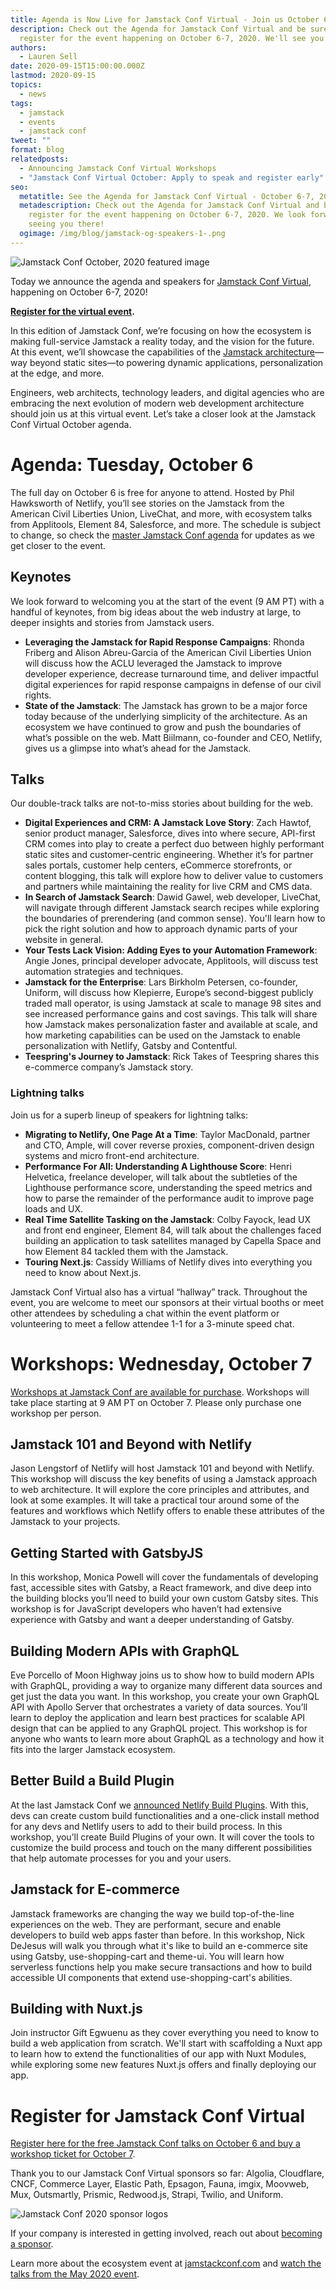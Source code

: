 ```yaml
---
title: Agenda is Now Live for Jamstack Conf Virtual - Join us October 6-7
description: Check out the Agenda for Jamstack Conf Virtual and be sure to
  register for the event happening on October 6-7, 2020. We'll see you there!
authors:
  - Lauren Sell
date: 2020-09-15T15:00:00.000Z
lastmod: 2020-09-15
topics:
  - news
tags:
  - jamstack
  - events
  - jamstack conf
tweet: ""
format: blog
relatedposts:
  - Announcing Jamstack Conf Virtual Workshops
  - "Jamstack Conf Virtual October: Apply to speak and register early"
seo:
  metatitle: See the Agenda for Jamstack Conf Virtual - October 6-7, 2020
  metadescription: Check out the Agenda for Jamstack Conf Virtual and be sure to
    register for the event happening on October 6-7, 2020. We look forward to
    seeing you there!
  ogimage: /img/blog/jamstack-og-speakers-1-.png
---
```

![Jamstack Conf October, 2020 featured image](/img/blog/blog-header-speakers.png)

Today we announce the agenda and speakers for [Jamstack Conf Virtual](https://jamstackconf.com/), happening on October 6-7, 2020!

**[Register for the virtual event](https://ti.to/netlify/jamstack_virtual_oct).**

In this edition of Jamstack Conf, we’re focusing on how the ecosystem is making full-service Jamstack a reality today, and the vision for the future. At this event, we’ll showcase the capabilities of the [Jamstack architecture](https://www.netlify.com/jamstack/)—way beyond static sites—to powering dynamic applications, personalization at the edge, and more.

Engineers, web architects, technology leaders, and digital agencies who are embracing the next evolution of modern web development architecture should join us at this virtual event. Let’s take a closer look at the Jamstack Conf Virtual October agenda.

# Agenda: Tuesday, October 6

The full day on October 6 is free for anyone to attend. Hosted by Phil Hawksworth of Netlify, you’ll see stories on the Jamstack from the American Civil Liberties Union, LiveChat, and more, with ecosystem talks from Applitools, Element 84, Salesforce, and more. The schedule is subject to change, so check the [master Jamstack Conf agenda](https://jamstackconfvirtual2020.sched.com/) for updates as we get closer to the event.

## Keynotes

We look forward to welcoming you at the start of the event (9 AM PT) with a handful of keynotes, from big ideas about the web industry at large, to deeper insights and stories from Jamstack users.

* **Leveraging the Jamstack for Rapid Response Campaigns**: Rhonda Friberg and Alison Abreu-Garcia of the American Civil Liberties Union will discuss how the ACLU leveraged the Jamstack to improve developer experience, decrease turnaround time, and deliver impactful digital experiences for rapid response campaigns in defense of our civil rights.
* **State of the Jamstack**: The Jamstack has grown to be a major force today because of the underlying simplicity of the architecture. As an ecosystem we have continued to grow and push the boundaries of what’s possible on the web. Matt Biilmann, co-founder and CEO, Netlify, gives us a glimpse into what’s ahead for the Jamstack.

## Talks

Our double-track talks are not-to-miss stories about building for the web.

* **Digital Experiences and CRM: A Jamstack Love Story**: Zach Hawtof, senior product manager, Salesforce, dives into where secure, API-first CRM comes into play to create a perfect duo between highly performant static sites and customer-centric engineering. Whether it’s for partner sales portals, customer help centers, eCommerce storefronts, or content blogging, this talk will explore how to deliver value to customers and partners while maintaining the reality for live CRM and CMS data.
* **In Search of Jamstack Search**: Dawid Gawel, web developer, LiveChat, will navigate through different Jamstack search recipes while exploring the boundaries of prerendering (and common sense). You'll learn how to pick the right solution and how to approach dynamic parts of your website in general.
* **Your Tests Lack Vision: Adding Eyes to your Automation Framework**: Angie Jones, principal developer advocate, Applitools, will discuss test automation strategies and techniques.
* **Jamstack for the Enterprise**: Lars Birkholm Petersen, co-founder, Uniform, will discuss how Klepierre, Europe’s second-biggest publicly traded mall operator, is using Jamstack at scale to manage 98 sites and see increased performance gains and cost savings. This talk will share how Jamstack makes personalization faster and available at scale, and how marketing capabilities can be used on the Jamstack to enable personalization with Netlify, Gatsby and Contentful.
* **Teespring's Journey to Jamstack**: Rick Takes of Teespring shares this e-commerce company’s Jamstack story.

### Lightning talks

Join us for a superb lineup of speakers for lightning talks:

* **Migrating to Netlify, One Page At a Time**: Taylor MacDonald, partner and CTO, Ample, will cover reverse proxies, component-driven design systems and micro front-end architecture.
* **Performance For All: Understanding A Lighthouse Score**: Henri Helvetica, freelance developer, will talk about the subtleties of the Lighthouse performance score, understanding the speed metrics and how to parse the remainder of the performance audit to improve page loads and UX.
* **Real Time Satellite Tasking on the Jamstack**: Colby Fayock, lead UX and front end engineer, Element 84, will talk about the challenges faced building an application to task satellites managed by Capella Space and how Element 84 tackled them with the Jamstack.
* **Touring Next.js**: Cassidy Williams of Netlify dives into everything you need to know about Next.js.

Jamstack Conf Virtual also has a virtual “hallway” track. Throughout the event, you are welcome to meet our sponsors at their virtual booths or meet other attendees by scheduling a chat within the event platform or volunteering to meet a fellow attendee 1-1 for a 3-minute speed chat.

# Workshops: Wednesday, October 7

[Workshops at Jamstack Conf are available for purchase](https://ti.to/netlify/jamstack_virtual_oct). Workshops will take place starting at 9 AM PT on October 7. Please only purchase one workshop per person.

## Jamstack 101 and Beyond with Netlify

Jason Lengstorf of Netlify will host Jamstack 101 and beyond with Netlify. This workshop will discuss the key benefits of using a Jamstack approach to web architecture. It will explore the core principles and attributes, and look at some examples. It will take a practical tour around some of the features and workflows which Netlify offers to enable these attributes of the Jamstack to your projects.

## Getting Started with GatsbyJS

In this workshop, Monica Powell will cover the fundamentals of developing fast, accessible sites with Gatsby, a React framework, and dive deep into the building blocks you’ll need to build your own custom Gatsby sites. This workshop is for JavaScript developers who haven’t had extensive experience with Gatsby and want a deeper understanding of Gatsby.

## Building Modern APIs with GraphQL

Eve Porcello of Moon Highway joins us to show how to build modern APIs with GraphQL, providing a way to organize many different data sources and get just the data you want. In this workshop, you create your own GraphQL API with Apollo Server that orchestrates a variety of data sources. You’ll learn to deploy the application and learn best practices for scalable API design that can be applied to any GraphQL project. This workshop is for anyone who wants to learn more about GraphQL as a technology and how it fits into the larger Jamstack ecosystem.

## Better Build a Build Plugin

At the last Jamstack Conf we [announced Netlify Build Plugins](https://www.netlify.com/blog/2020/05/27/netlify-build-plugins-are-here/). With this, devs can create custom build functionalities and a one-click install method for any devs and Netlify users to add to their build process. In this workshop, you’ll create Build Plugins of your own. It will cover the tools to customize the build process and touch on the many different possibilities that help automate processes for you and your users.

## Jamstack for E-commerce

Jamstack frameworks are changing the way we build top-of-the-line experiences on the web. They are performant, secure and enable developers to build web apps faster than before. In this workshop, Nick DeJesus will walk you through what it's like to build an e-commerce site using Gatsby, use-shopping-cart and theme-ui. You will learn how serverless functions help you make secure transactions and how to build accessible UI components that extend use-shopping-cart's abilities.

## Building with Nuxt.js

Join instructor Gift Egwuenu as they cover everything you need to know to build a web application from scratch. We'll start with scaffolding a Nuxt app to learn how to extend the functionalities of our app with Nuxt Modules, while exploring some new features Nuxt.js offers and finally deploying our app.

# Register for Jamstack Conf Virtual

[Register here for the free Jamstack Conf talks on October 6 and buy a workshop ticket for October 7](https://ti.to/netlify/jamstack_virtual_oct).

Thank you to our Jamstack Conf Virtual sponsors so far: Algolia, Cloudflare, CNCF, Commerce Layer, Elastic Path, Epsagon, Fauna, imgix, Moovweb, Mux, Outsmartly, Prismic, Redwood.js, Strapi, Twilio, and Uniform.

![Jamstack Conf 2020 sponsor logos](/img/blog/sponsors-oct-2020.png)

If your company is interested in getting involved, reach out about [becoming a sponsor](https://forms.gle/EuKgTKeiGrftgfo89).

Learn more about the ecosystem event at [jamstackconf.com](https://jamstackconf.com/) and [watch the talks from the May 2020 event](https://www.youtube.com/playlist?list=PL58Wk5g77lF8jzqp_1cViDf-WilJsAvqT).
